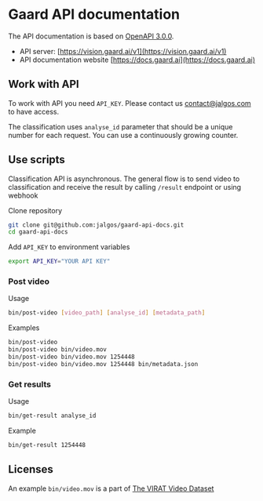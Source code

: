 # Gaard API documentation

The API documentation is based on [OpenAPI 3.0.0](https://swagger.io/).

- API server: [https://vision.gaard.ai/v1](https://vision.gaard.ai/v1)
- API documentation website [https://docs.gaard.ai](https://docs.gaard.ai)

## Work with API

To work with API you need `API_KEY`. Please contact us contact@jalgos.com to have access.

The classification uses `analyse_id` parameter that should be a unique number for each request. You can use a continuously growing counter.

## Use scripts

Classification API is asynchronous. The general flow is to send video to classification and receive the result by calling `/result` endpoint or using webhook

Clone repository

```bash
git clone git@github.com:jalgos/gaard-api-docs.git
cd gaard-api-docs
```

Add `API_KEY` to environment variables

```bash
export API_KEY="YOUR API KEY"
```

### Post video

Usage

```bash
bin/post-video [video_path] [analyse_id] [metadata_path]
```

Examples

```bash
bin/post-video
bin/post-video bin/video.mov
bin/post-video bin/video.mov 1254448
bin/post-video bin/video.mov 1254448 bin/metadata.json
```

### Get results

Usage

```bash
bin/get-result analyse_id
```

Example

```bash
bin/get-result 1254448
```

## Licenses

An example `bin/video.mov` is a part of [The VIRAT Video Dataset](https://viratdata.org/)
